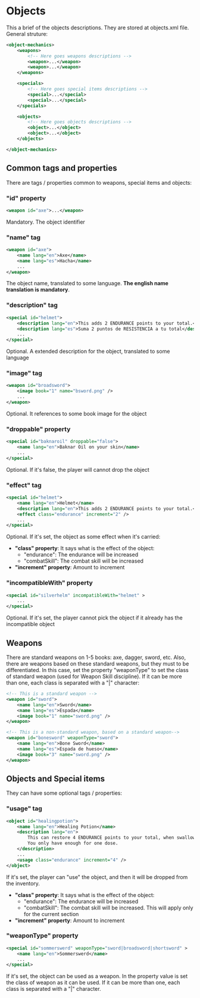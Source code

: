 # Objects

This a brief of the objects descriptions. They are stored at objects.xml file. 
General struture:

```xml
<object-mechanics>
    <weapons>
        <!-- Here goes weapons descriptions -->
        <weapon>...</weapon>
        <weapon>...</weapon>
    </weapons>

    <specials>
        <!-- Here goes special items descriptions -->
        <special>...</special>
        <special>...</special>
    </specials>

    <objects>
        <!-- Here goes objects descriptions -->
        <object>...</object>
        <object>...</object>
    </objects>

</object-mechanics>
```

## Common tags and properties

There are tags / properties common to weapons, special items and objects:

### "id" property
```xml
<weapon id="axe">...</weapon>
```
Mandatory. The object identifier

### "name" tag 
```xml
<weapon id="axe">
    <name lang="en">Axe</name>
    <name lang="es">Hacha</name>
    ...
</weapon>
```
The object name, translated to some language. **The english name translation is
  mandatory**.

### "description" tag
```xml
<special id="helmet">
    <description lang="en">This adds 2 ENDURANCE points to your total.</description>
    <description lang="es">Suma 2 puntos de RESISTENCIA a tu total</description>
    ...
</special>
```
Optional. A extended description for the object, translated to some language

### "image" tag
```xml
<weapon id="broadsword">
    <image book="1" name="bsword.png" />
    ...
</weapon>
```
Optional. It references to some book image for the object

### "droppable" property
```xml
<special id="baknaroil" droppable="false">
    <name lang="en">Baknar Oil on your skin</name>
    ...
</special>
```
Optional. If it's false, the player will cannot drop the object

### "effect" tag
```xml
<special id="helmet">
    <name lang="en">Helmet</name>
    <description lang="en">This adds 2 ENDURANCE points to your total.</description>
    <effect class="endurance" increment="2" />
    ...
</special>
```
Optional. If it's set, the object as some effect when it's carried:
* **"class" property**: It says what is the effect of the object:
    * "endurance": The endurance will be increased
    * "combatSkill": The combat skill will be increased
* **"increment" property**: Amount to increment

### "incompatibleWith" property
```xml
<special id="silverhelm" incompatibleWith="helmet" >
    ...
</special>
```
Optional. If it's set, the player cannot pick the object if it already has the
incompatible object

## Weapons

There are standard weapons on 1-5 books: axe, dagger, sword, etc. Also, there are weapons
based on these standard weapons, but they must to be differentiated. In this case, set
the property "weaponType" to set the class of standard weapon (used for Weapon Skill
discipline). If it can be more than one, each class is separated with a "|" character:

```xml
<!-- This is a standard weapon -->
<weapon id="sword">
    <name lang="en">Sword</name>
    <name lang="es">Espada</name>
    <image book="1" name="sword.png" />
</weapon>

<!-- This is a non-standard weapon, based on a standard weapon-->
<weapon id="bonesword" weaponType="sword">
    <name lang="en">Bone Sword</name>
    <name lang="es">Espada de hueso</name>
    <image book="3" name="sword.png" />
</weapon>
```

## Objects and Special items

They can have some optional tags / properties:

### "usage" tag
```xml
<object id="healingpotion">
    <name lang="en">Healing Potion</name>
    <description lang="en">
        This can restore 4 ENDURANCE points to your total, when swallowed after combat. 
        You only have enough for one dose.
    </description>
    ...
    <usage class="endurance" increment="4" />
</object>
```

If it's set, the player can "use" the object, and then it will be dropped from the 
inventory. 

* **"class" property**: It says what is the effect of the object:
    * "endurance": The endurance will be increased
    * "combatSkill": The combat skill will be increased. This will apply only for the 
      current section
* **"increment" property**: Amount to increment

### "weaponType" property
```xml
<special id="sommerswerd" weaponType="sword|broadsword|shortsword" >
    <name lang="en">Sommerswerd</name>
    ...
</special>
```
If it's set, the object can be used as a weapon. In the property value is set the 
class of weapon as it can be used. If it can be more than one, each class is separated
with a "|" character.